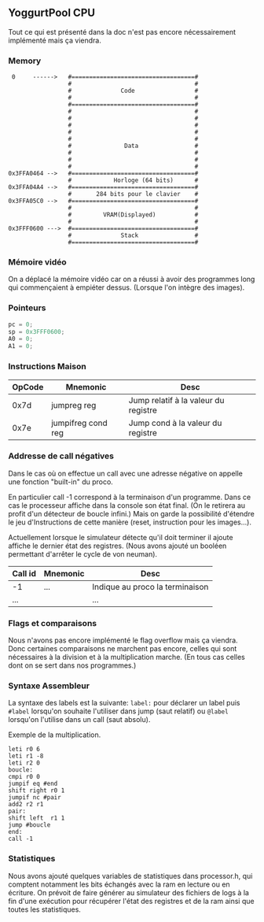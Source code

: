 
## YoggurtPool CPU

Tout ce qui est présenté dans la doc n'est pas encore nécessairement implémenté mais ça viendra.


### Memory
```
 0     ------>   #===================================#
                 #                                   #
                 #              Code                 #
                 #                                   #
                 #===================================#
                 #                                   #
                 #                                   #
                 #                                   #
                 #                                   #
                 #                                   #
                 #               Data                #
                 #                                   #
                 #                                   #
                 #                                   #
0x3FFA0464 -->   #===================================#
                 #            Horloge (64 bits)      #
0x3FFA04A4 -->   #===================================#
                 #       284 bits pour le clavier    #
0x3FFA05C0 -->   #===================================#
                 #                                   #
                 #         VRAM(Displayed)           #
                 #                                   #
0x3FFF0600 --->  #===================================#
                 #              Stack                #
                 #===================================#                                                    
```
### Mémoire vidéo
On a déplacé la mémoire vidéo car on a réussi à avoir des programmes long qui commençaient à empiéter dessus. (Lorsque l'on intègre des images).


### Pointeurs
```C
pc = 0;
sp = 0x3FFF0600;
A0 = 0;
A1 = 0;
```

### Instructions Maison


| OpCode        |     Mnemonic        |    Desc                                |
| ------------- | ------------------- | ---------------------------------------|
|   0x7d        |   jumpreg reg       |  Jump relatif à la valeur du registre  |
|   0x7e        | jumpifreg cond reg  |  Jump cond à la valeur du registre     |



### Addresse de call négatives

Dans le cas où on effectue un call avec une adresse négative on appelle une fonction "built-in" du proco.

En particulier call -1 correspond à la terminaison d'un programme. Dans ce cas le processeur affiche dans la console son état final. (On le retirera au profit d'un détecteur de boucle infini.) Mais on garde la possibilité d'étendre le jeu d'Instructions de cette manière (reset, instruction pour les images...).

Actuellement lorsque le simulateur détecte qu'il doit terminer il ajoute affiche le dernier état des registres. (Nous avons ajouté un booléen permettant d'arrêter le cycle de von neuman).



| Call id       |     Mnemonic        |    Desc                                |
| ------------- | ------------------- | ---------------------------------------|
|   -1          |          ...        |  Indique au proco la terminaison       |
|   ...         |                     |              ...                       |

### Flags et comparaisons

Nous n'avons pas encore implémenté le flag overflow mais ça viendra. Donc certaines comparaisons ne marchent pas encore, celles qui sont nécessaires à la division et à la multiplication marche. (En tous cas celles dont on se sert dans nos programmes.)


### Syntaxe Assembleur

La syntaxe des labels est la suivante: `label:` pour déclarer un label puis `#label` lorsqu'on souhaite l'utiliser dans jump (saut relatif) ou `@label` lorsqu'on l'utilise dans un call (saut absolu).

Exemple de la multiplication.
```
leti r0 6
leti r1 -8
leti r2 0
boucle:
cmpi r0 0
jumpif eq #end
shift right r0 1
jumpif nc #pair
add2 r2 r1
pair:
shift left  r1 1
jump #boucle
end:
call -1
```


### Statistiques

Nous avons ajouté quelques variables de statistiques dans processor.h, qui comptent notamment les bits échangés avec la ram en lecture ou en écriture. On prévoit de faire générer au simulateur des fichiers de logs à la fin d'une exécution pour récupérer l'état des registres et de la ram ainsi que toutes les statistiques.
